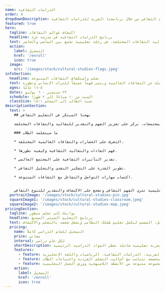 ```yaml
---
name: الدراسات الثقافية
order: 4
dropdownDescription: انطلق في مغامرة معرفية لاكتشاف التنوع الثقافي من خلال برنامجنا الفريد للدراسات الثقافية.
featured: true
hero:
  tagline: اكتشاف عوالم الثقافات
  headline: برنامج الدراسات الثقافية في مدرسة عزة
  text: انضم إلينا لاستكشاف تاريخ وتقاليد الثقافات المختلفة، في رحلة تعليمية تجمع بين الماضي والحاضر.
  action:
    label: التسجيل
    href: '/enroll'
    icon: true
  image:
    src: '/images/stock/cultural-studies-flags.jpeg'
infoSection:
  headline: تعلم واستكشاف الثقافات المتنوعة
  text: برنامجنا يقدم لمحة شاملة عن الثقافات العالمية وينمي فهماً عميقاً للتراث الإنساني وتطوره.
  ages: ٥-١٦ عامًا
  dates: ٢٣ سبتمبر - ٦ يوليو
  schedule: السبت من ١٠ صباحًا إلى ٢ ظهرًا
  classSize: نسبة الطالب إلى المعلم ١٥:١
descriptionSection:
  text: >
    ## نهجنا المبتكر في التعليم الثقافي

    يأخذ برنامجنا الطلاب في رحلة عبر الزمن لاستكشاف الحضارات والمجتمعات. نركز على تعزيز الفهم والتقدير للتقاليد والثقافات المختلفة.

    ### ما سيتعلمه الطلاب

    * التعرف على الحضارات والثقافات العالمية المختلفة.

    * فهم العادات والتقاليد الثقافية وكيفية تطورها.

    * تقدير التأثيرات الثقافية على المجتمع العالمي.

    * تطوير القدرة على التفكير النقدي والتحليل الثقافي.

    * اكتساب مهارات التواصل والتفاعل مع الثقافات المتنوعة.


    في مدرسة عزة، نسعى لتوفير تجربة تعليمية تثري الفهم الثقافي وتشجع على الاكتشاف والتقدير للتنوع الثقافي.
  portraitImage: '/images/stock/cultural-studies-pin.jpg'
  squareImage1: '/images/stock/cultural-studies-classroom.jpeg'
  squareImage2: '/images/stock/cultural-studies-map.jpeg'
pricingSection:
  tagline: بوابتك إلى تعلم متطور
  headline: برنامج التعليم السبتي الممتع
  text: انضم إلينا لتجربة سبتية مثرية مع منهجنا الشامل، المصمم ليكمل تعليم طفلك النظامي ويشعل شغفه بالتعلم والاكتشاف.
  pricing:
    name: التسجيل للعام الدراسي كاملاً
    price: مجاني
    interval: لكل عام دراسي
    shortDescription: تجربة تعليمية شاملة تغطي المواد الدراسية الرئيسية
    features:
      - feature: منهج شامل يتضمن اللغة العربية، الدراسات الثقافية، الرياضيات واللغة الإنجليزية
      - feature: أساليب تعليم متخصصة تتناسب مع أساليب التعلم الفردية واحتياجات الطلاب
      - feature: فرصة للوصول إلى مجموعة متنوعة من الأنشطة اللامنهجية وورش العمل التعليمية
    action:
      label: التسجيل
      href: '/enroll'
      icon: true
---
```

